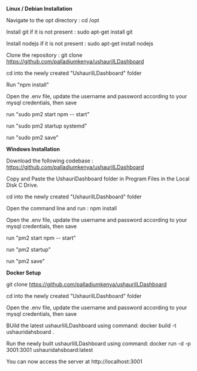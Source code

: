 <b> Linux / Debian Installation </b>

Navigate to the opt directory : cd /opt

Install git if it is not present : sudo apt-get install git

Install nodejs if it is not present : sudo apt-get install nodejs

Clone the repository : git clone https://github.com/palladiumkenya/ushauriILDashboard

cd into the newly created "UshauriILDashboard" folder

Run "npm install"

Open the .env file, update the username and password according to your mysql credentials, then save

run "sudo pm2 start npm -- start"

run "sudo pm2 startup systemd"

run "sudo pm2 save"


<b> Windows Installation </b>

Download the following codebase : https://github.com/palladiumkenya/ushauriILDashboard

Copy and Paste the UshauriDashboard folder in Program Files in the Local Disk C Drive. 

cd into the newly created "UshauriILDashboard" folder

Open the command line and run : npm install

Open the .env file, update the username and password according to your mysql credentials, then save

run "pm2 start npm -- start"

run "pm2 startup"

run "pm2 save"

<b> Docker Setup </b>

git clone https://github.com/palladiumkenya/ushauriILDashboard

cd into the newly created "UshauriILDashboard" folder

Open the .env file, update the username and password according to your mysql credentials, then save

BUild the latest ushaurliILDashboard using command: docker build -t ushauridahsboard .

Run the newly built ushaurliILDashboard using command: docker run -d -p 3001:3001 ushauridahsboard:latest 

You can now access the server at http://localhost:3001

